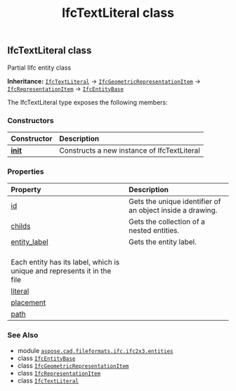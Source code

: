 ﻿---
title: IfcTextLiteral class
second_title: Aspose.CAD for Python via .NET API References
description: 
type: docs
weight: 6010
url: /python-net/aspose.cad.fileformats.ifc.ifc2x3.entities/ifctextliteral/
is_root: false
---

## IfcTextLiteral class

Partial IIfc entity class



**Inheritance:** [`IfcTextLiteral`](/cad/python-net/aspose.cad.fileformats.ifc.ifc2x3.entities/ifctextliteral) → 
[`IfcGeometricRepresentationItem`](/cad/python-net/aspose.cad.fileformats.ifc.ifc2x3.entities/ifcgeometricrepresentationitem) → 
[`IfcRepresentationItem`](/cad/python-net/aspose.cad.fileformats.ifc.ifc2x3.entities/ifcrepresentationitem) → 
[`IfcEntityBase`](/cad/python-net/aspose.cad.fileformats.ifc/ifcentitybase)



The IfcTextLiteral type exposes the following members:

### Constructors
| Constructor | Description |
| :- | :- |
| [__init__](/cad/python-net/aspose.cad.fileformats.ifc.ifc2x3.entities/ifctextliteral/__init__/#) | Constructs a new instance of IfcTextLiteral |


### Properties
| Property | Description |
| :- | :- |
| [id](/cad/python-net/aspose.cad.fileformats.ifc.ifc2x3.entities/ifctextliteral/id) | Gets the unique identifier of an object inside a drawing. |
| [childs](/cad/python-net/aspose.cad.fileformats.ifc.ifc2x3.entities/ifctextliteral/childs) | Gets the collection of a nested entities. |
| [entity_label](/cad/python-net/aspose.cad.fileformats.ifc.ifc2x3.entities/ifctextliteral/entity_label) | Gets the entity label.<br/>Each entity has its label, which is unique and represents it in the file |
| [literal](/cad/python-net/aspose.cad.fileformats.ifc.ifc2x3.entities/ifctextliteral/literal) |  |
| [placement](/cad/python-net/aspose.cad.fileformats.ifc.ifc2x3.entities/ifctextliteral/placement) |  |
| [path](/cad/python-net/aspose.cad.fileformats.ifc.ifc2x3.entities/ifctextliteral/path) |  |



### See Also
* module [`aspose.cad.fileformats.ifc.ifc2x3.entities`](..)
* class [`IfcEntityBase`](/cad/python-net/aspose.cad.fileformats.ifc/ifcentitybase)
* class [`IfcGeometricRepresentationItem`](/cad/python-net/aspose.cad.fileformats.ifc.ifc2x3.entities/ifcgeometricrepresentationitem)
* class [`IfcRepresentationItem`](/cad/python-net/aspose.cad.fileformats.ifc.ifc2x3.entities/ifcrepresentationitem)
* class [`IfcTextLiteral`](/cad/python-net/aspose.cad.fileformats.ifc.ifc2x3.entities/ifctextliteral)

